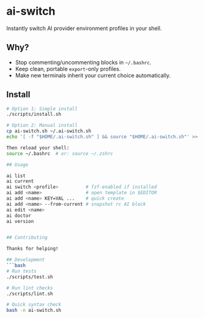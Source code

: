 # ai-switch

Instantly switch AI provider environment profiles in your shell.

## Why?
- Stop commenting/uncommenting blocks in `~/.bashrc`.
- Keep clean, portable `export`-only profiles.
- Make new terminals inherit your current choice automatically.

## Install
```bash
# Option 1: Simple install
./scripts/install.sh

# Option 2: Manual install
cp ai-switch.sh ~/.ai-switch.sh
echo '[ -f "$HOME/.ai-switch.sh" ] && source "$HOME/.ai-switch.sh"' >> ~/.bashrc  # or ~/.zshrc

Then reload your shell:
source ~/.bashrc  # or: source ~/.zshrc

## Usage

ai list
ai current
ai switch <profile>          # fzf-enabled if installed
ai add <name>                # open template in $EDITOR
ai add <name> KEY=VAL ...    # quick create
ai add <name> --from-current # snapshot rc AI block
ai edit <name>
ai doctor
ai version


## Contributing

Thanks for helping!

## Development
```bash
# Run tests
./scripts/test.sh

# Run lint checks
./scripts/lint.sh

# Quick syntax check
bash -n ai-switch.sh
```
